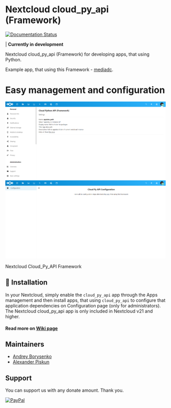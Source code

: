 # Nextcloud cloud_py_api (Framework)

[![Documentation Status](https://readthedocs.org/projects/cloud-py-api/badge/?version=latest)](https://cloud-py-api.readthedocs.io/en/latest/?badge=latest)

| **Currently in development**

Nextcloud cloud_py_api (Framework) for developing apps, that using Python.

Example app, that using this Framework - [mediadc](https://github.com/andrey18106/mediadc).

# Easy management and configuration

![Admin settings](/screenshots/admin-settings.png)
![Admin settings](/screenshots/configuration.png)

Nextcloud Cloud_Py_API Framework

## 🚀 Installation

In your Nextcloud, simply enable the `cloud_py_api` app through the Apps management
and then install apps, that using `cloud_py_api` to configure that application dependencies on Configuration page (only for administrators).
The Nextcloud cloud_py_api app is only included in Nextcloud v21 and higher.
#### Read more on [Wiki page](https://github.com/bigcat88/cloud_py_api/wiki)

## Maintainers

* [Andrey Borysenko](https://github.com/andrey18106)
* [Alexander Piskun](https://github.com/bigcat88)

## Support

You can support us with any donate amount. Thank you.

[![PayPal](https://www.paypalobjects.com/en_US/i/btn/btn_donate_LG.gif)](https://www.paypal.com/donate?hosted_button_id=H5PLJJMWLDNJQ)
